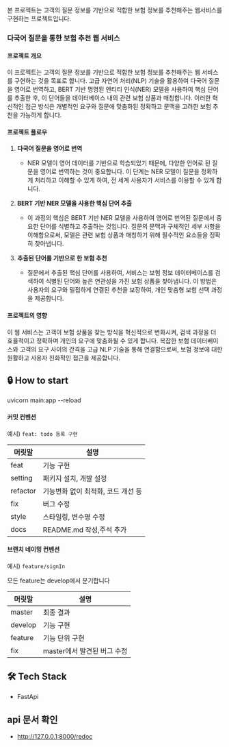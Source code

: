 본 프로젝트는 고객의 질문 정보를 기반으로 적합한 보험 정보를 추천해주는 웹서비스를 구현하는 프로젝트입니다.
### 다국어 질문을 통한 보험 추천 웹 서비스

#### 프로젝트 개요

이 프로젝트는 고객의 질문 정보를 기반으로 적합한 보험 정보를 추천해주는 웹 서비스를 구현하는 것을 목표로 합니다. 고급 자연어 처리(NLP) 기술을 활용하여 다국어 질문을 영어로 번역하고, BERT 기반 명명된 엔티티 인식(NER) 모델을 사용하여 핵심 단어를 추출한 후, 이 단어들을 데이터베이스 내의 관련 보험 상품과 매칭합니다. 이러한 혁신적인 접근 방식은 개별적인 요구와 질문에 맞춤화된 정확하고 문맥을 고려한 보험 추천을 가능하게 합니다.

#### 프로젝트 플로우

1. **다국어 질문을 영어로 번역**
    - NER 모델이 영어 데이터를 기반으로 학습되었기 때문에, 다양한 언어로 된 질문을 영어로 번역하는 것이 중요합니다. 이 단계는 NER 모델이 질문을 정확하게 처리하고 이해할 수 있게 하여, 전 세계 사용자가 서비스를 이용할 수 있게 합니다.

2. **BERT 기반 NER 모델을 사용한 핵심 단어 추출**
    - 이 과정의 핵심은 BERT 기반 NER 모델을 사용하여 영어로 번역된 질문에서 중요한 단어를 식별하고 추출하는 것입니다. 질문의 문맥과 구체적인 세부 사항을 이해함으로써, 모델은 관련 보험 상품과 매칭하기 위해 필수적인 요소들을 정확히 찾아냅니다.

3. **추출된 단어를 기반으로 한 보험 추천**
    - 질문에서 추출된 핵심 단어를 사용하여, 서비스는 보험 정보 데이터베이스를 검색하여 식별된 단어와 높은 연관성을 가진 보험 상품을 찾아냅니다. 이 방법은 사용자의 요구와 밀접하게 연결된 추천을 보장하여, 개인 맞춤형 보험 선택 과정을 제공합니다.

#### 프로젝트의 영향

이 웹 서비스는 고객이 보험 상품을 찾는 방식을 혁신적으로 변화시켜, 검색 과정을 더 효율적이고 정확하며 개인의 요구에 맞춤화될 수 있게 합니다. 복잡한 보험 데이터베이스와 고객의 요구 사이의 간격을 고급 NLP 기술을 통해 연결함으로써, 보험 정보에 대한 원활하고 사용자 친화적인 접근을 제공합니다.


## 🔒 How to start
uvicorn main:app --reload

#### 커밋 컨벤션
예시) `feat: todo 등록 구현`

| 머릿말   | 설명                               |
| -------- | ---------------------------------- |
| feat     | 기능 구현                          |
| setting  | 패키지 설치, 개발 설정             |
| refactor | 기능변화 없이 최적화, 코드 개선 등 |
| fix      | 버그 수정                          |
| style    | 스타일링, 변수명 수정              |
| docs     | README.md 작성,주석 추가           |

#### 브랜치 네이밍 컨벤션

예시) `feature/signIn`

모든 feature는 develop에서 분기합니다

| 머릿말  | 설명                        |
| ------- | --------------------------- |
| master  | 최종 결과                   |
| develop | 기능 구현                   |
| feature | 기능 단위 구현              |
| fix     | master에서 발견된 버그 수정 |

## 🛠 Tech Stack
- FastApi

## api 문서 확인
- http://127.0.0.1:8000/redoc
